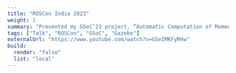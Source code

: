 ```yaml
---
title: "ROSCon India 2023"
weight: 1
summary: "Presented my GSoC’23 project, “Automatic Computation of Moments of Inertia of SDFormat Links,” with the Gazebo team at Open Robotics"
tags: ["Talk", "ROSCon", "GSoC", "Gazebo"]
externalUrl: "https://www.youtube.com/watch?v=G5eIMKFyM4w"
build:
  render: "false"
  list: "local"
---
```

